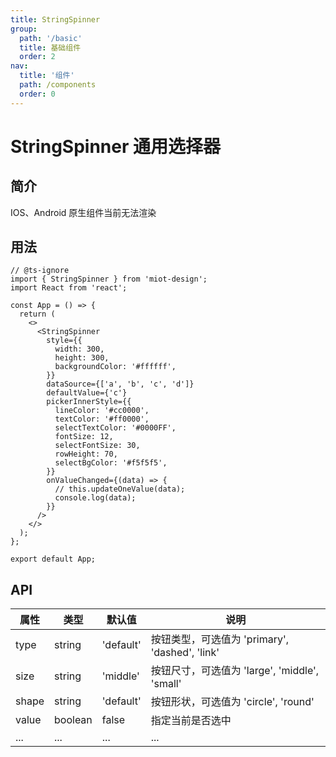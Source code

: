 ```yaml
---
title: StringSpinner
group:
  path: '/basic'
  title: 基础组件
  order: 2
nav:
  title: '组件'
  path: /components
  order: 0
---
```


# StringSpinner 通用选择器

## 简介

IOS、Android 原生组件当前无法渲染

## 用法

```tsx
// @ts-ignore
import { StringSpinner } from 'miot-design';
import React from 'react';

const App = () => {
  return (
    <>
      <StringSpinner
        style={{
          width: 300,
          height: 300,
          backgroundColor: '#ffffff',
        }}
        dataSource={['a', 'b', 'c', 'd']}
        defaultValue={'c'}
        pickerInnerStyle={{
          lineColor: '#cc0000',
          textColor: '#ff0000',
          selectTextColor: '#0000FF',
          fontSize: 12,
          selectFontSize: 30,
          rowHeight: 70,
          selectBgColor: '#f5f5f5',
        }}
        onValueChanged={(data) => {
          // this.updateOneValue(data);
          console.log(data);
        }}
      />
    </>
  );
};

export default App;
```

## API

| 属性  | 类型    | 默认值    | 说明                                           |
| ----- | ------- | --------- | ---------------------------------------------- |
| type  | string  | 'default' | 按钮类型，可选值为 'primary', 'dashed', 'link' |
| size  | string  | 'middle'  | 按钮尺寸，可选值为 'large', 'middle', 'small'  |
| shape | string  | 'default' | 按钮形状，可选值为 'circle', 'round'           |
| value | boolean | false     | 指定当前是否选中                               |
| ...   | ...     | ...       | ...                                            |

